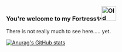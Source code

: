 ### You're welcome to my Fortress✨<img src="https://www.citypng.com/public/uploads/preview/-21601923756gzwpsbeqiv.png" jsaction="load:XAeZkd;" jsname="HiaYvf" class="n3VNCb KAlRDb" alt="Old Halloween Horror Castle On Mountain PNG | Citypng" data-noaft="1" style="width:40px; height:40px;margin: 0px;" data-canonical-src=" https://user-images.githubusercontent.com/91345308/197986208-5dba0509-9217-45e9-824e-2eef7d83c9b2.png">

There is not really much to see here..... yet.
<!-- ![300-3007873_transparent-castle-png-picture-castle-clipart-transparent-background](https://user-images.githubusercontent.com/91345308/197986208-5dba0509-9217-45e9-824e-2eef7d83c9b2.png) -->


<!--
**AngryDuchess/AngryDuchess** is a ✨ _special_ ✨ repository because its `README.md` (this file) appears on your GitHub profile.

Here are some ideas to get you started:

- 🔭 I’m currently working on ...
- 🌱 I’m currently learning ...
- 👯 I’m looking to collaborate on ...
- 🤔 I’m looking for help with ...
- 💬 Ask me about ...
- 📫 How to reach me: ...
- 😄 Pronouns: ...
- ⚡ Fun fact: ...
-->

[![Anurag's GitHub stats](https://github-readme-stats.vercel.app/api?username=AngryDuchess&show_icons=true&theme=radical)](https://github.com/anuraghazra/github-readme-stats)

